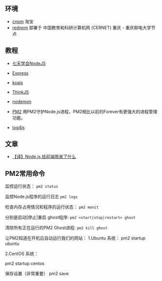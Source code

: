 ## 环境

- [cnpm](https://cnpmjs.org/) 淘宝
- [rednpm](http://npm.mirror.cqupt.edu.cn/) 部署于 中国教育和科研计算机网 (CERNET) 重庆 - 重庆邮电大学节点


## 教程

- [七天学会NodeJS](http://nqdeng.github.io/7-days-nodejs/)
- [Express](http://expressjs.com/)
- [koajs](https://github.com/koajs/koa)
- [ThinkJS](https://thinkjs.org/zh-cn/doc/index.html)


- [nodemon](https://github.com/remy/nodemon)
- [PM2](https://github.com/Unitech/pm2) 用PM2守护Node.js进程，PM2相比以前的Forever有更强大的进程管理功能。

- [log4js](https://github.com/nomiddlename/log4js-node)


## 文章

- [【译】Node.js 给前端带来了什么](https://www.h5jun.com/post/Node.js%20%E7%BB%99%E5%89%8D%E7%AB%AF%E5%B8%A6%E6%9D%A5%E4%BA%86%E4%BB%80%E4%B9%88.html)


## PM2常用命令

监控运行状态：
`pm2 status`

监控Node.js程序的运行日志
`pm2 logs`

检查内存占用情况和程序的运行状态：
`pm2 monit`

分别是启动|停止|重启 ghost程序:
`pm2 <start|stop|restart> ghost`

清除所有正在运行的PM2 Ghost进程:
`pm2 kill ghost`


让PM2知道在开机后自动运行我们的网站：
1.Ubuntu 系统：
pm2 startup ubuntu

2.CentOS 系统：

pm2 startup centos

保存设置（非常重要）
pm2 save


